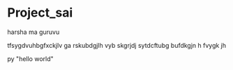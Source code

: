 # Project_sai

harsha ma guruvu


tfsygdvuhbgfxckjlv
ga rskubdgjlh
vyb skgrjdj 
sytdcftubg
bufdkgjn h
fvygk jh

py "hello world"
